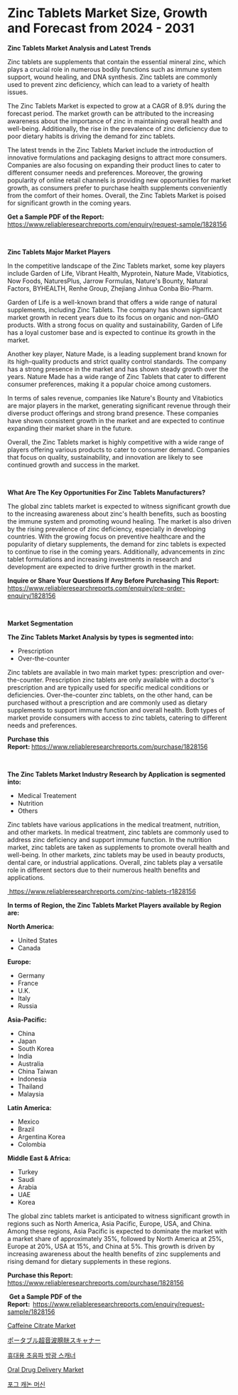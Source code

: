 <p><h1>Zinc Tablets Market Size, Growth and Forecast from 2024 - 2031</h1></p><p><strong>Zinc Tablets Market Analysis and Latest Trends</strong></p>
<p><p>Zinc tablets are supplements that contain the essential mineral zinc, which plays a crucial role in numerous bodily functions such as immune system support, wound healing, and DNA synthesis. Zinc tablets are commonly used to prevent zinc deficiency, which can lead to a variety of health issues.</p><p>The Zinc Tablets Market is expected to grow at a CAGR of 8.9% during the forecast period. The market growth can be attributed to the increasing awareness about the importance of zinc in maintaining overall health and well-being. Additionally, the rise in the prevalence of zinc deficiency due to poor dietary habits is driving the demand for zinc tablets.</p><p>The latest trends in the Zinc Tablets Market include the introduction of innovative formulations and packaging designs to attract more consumers. Companies are also focusing on expanding their product lines to cater to different consumer needs and preferences. Moreover, the growing popularity of online retail channels is providing new opportunities for market growth, as consumers prefer to purchase health supplements conveniently from the comfort of their homes. Overall, the Zinc Tablets Market is poised for significant growth in the coming years.</p></p>
<p><strong>Get a Sample PDF of the Report:&nbsp;</strong> <a href="https://www.reliableresearchreports.com/enquiry/request-sample/1828156">https://www.reliableresearchreports.com/enquiry/request-sample/1828156</a></p>
<p>&nbsp;</p>
<p><strong>Zinc Tablets Major Market Players</strong></p>
<p><p>In the competitive landscape of the Zinc Tablets market, some key players include Garden of Life, Vibrant Health, Myprotein, Nature Made, Vitabiotics, Now Foods, NaturesPlus, Jarrow Formulas, Nature's Bounty, Natural Factors, BYHEALTH, Renhe Group, Zhejiang Jinhua Conba Bio-Pharm. </p><p>Garden of Life is a well-known brand that offers a wide range of natural supplements, including Zinc Tablets. The company has shown significant market growth in recent years due to its focus on organic and non-GMO products. With a strong focus on quality and sustainability, Garden of Life has a loyal customer base and is expected to continue its growth in the market.</p><p>Another key player, Nature Made, is a leading supplement brand known for its high-quality products and strict quality control standards. The company has a strong presence in the market and has shown steady growth over the years. Nature Made has a wide range of Zinc Tablets that cater to different consumer preferences, making it a popular choice among customers.</p><p>In terms of sales revenue, companies like Nature's Bounty and Vitabiotics are major players in the market, generating significant revenue through their diverse product offerings and strong brand presence. These companies have shown consistent growth in the market and are expected to continue expanding their market share in the future.</p><p>Overall, the Zinc Tablets market is highly competitive with a wide range of players offering various products to cater to consumer demand. Companies that focus on quality, sustainability, and innovation are likely to see continued growth and success in the market.</p></p>
<p>&nbsp;</p>
<p><strong>What Are The Key Opportunities For Zinc Tablets Manufacturers?</strong></p>
<p><p>The global zinc tablets market is expected to witness significant growth due to the increasing awareness about zinc's health benefits, such as boosting the immune system and promoting wound healing. The market is also driven by the rising prevalence of zinc deficiency, especially in developing countries. With the growing focus on preventive healthcare and the popularity of dietary supplements, the demand for zinc tablets is expected to continue to rise in the coming years. Additionally, advancements in zinc tablet formulations and increasing investments in research and development are expected to drive further growth in the market.</p></p>
<p><strong>Inquire or Share Your Questions If Any Before Purchasing This Report:</strong> <a href="https://www.reliableresearchreports.com/enquiry/pre-order-enquiry/1828156">https://www.reliableresearchreports.com/enquiry/pre-order-enquiry/1828156</a></p>
<p>&nbsp;</p>
<p><strong>Market Segmentation</strong></p>
<p><strong>The Zinc Tablets Market Analysis by types is segmented into:</strong></p>
<p><ul><li>Prescription</li><li>Over-the-counter</li></ul></p>
<p><p>Zinc tablets are available in two main market types: prescription and over-the-counter. Prescription zinc tablets are only available with a doctor's prescription and are typically used for specific medical conditions or deficiencies. Over-the-counter zinc tablets, on the other hand, can be purchased without a prescription and are commonly used as dietary supplements to support immune function and overall health. Both types of market provide consumers with access to zinc tablets, catering to different needs and preferences.</p></p>
<p><strong>Purchase this Report:&nbsp;</strong><a href="https://www.reliableresearchreports.com/purchase/1828156">https://www.reliableresearchreports.com/purchase/1828156</a></p>
<p>&nbsp;</p>
<p><strong>The Zinc Tablets Market Industry Research by Application is segmented into:</strong></p>
<p><ul><li>Medical Treatement</li><li>Nutrition</li><li>Others</li></ul></p>
<p><p>Zinc tablets have various applications in the medical treatment, nutrition, and other markets. In medical treatment, zinc tablets are commonly used to address zinc deficiency and support immune function. In the nutrition market, zinc tablets are taken as supplements to promote overall health and well-being. In other markets, zinc tablets may be used in beauty products, dental care, or industrial applications. Overall, zinc tablets play a versatile role in different sectors due to their numerous health benefits and applications.</p></p>
<p><a href="https://www.reliableresearchreports.com/zinc-tablets-r1828156">&nbsp;https://www.reliableresearchreports.com/zinc-tablets-r1828156</a></p>
<p><strong>In terms of Region, the Zinc Tablets Market Players available by Region are:</strong></p>
<p>
    <p> <strong> North America: </strong>
        <ul>
            <li>United States</li>
            <li>Canada</li>
        </ul>
        </p> 
    <p> <strong> Europe: </strong>
        <ul>
            <li>Germany</li>
            <li>France</li>
            <li>U.K.</li>
            <li>Italy</li>
            <li>Russia</li>
        </ul>
        </p> 
    <p> <strong> Asia-Pacific: </strong>
        <ul>
            <li>China</li>
            <li>Japan</li>
            <li>South Korea</li>
            <li>India</li>
            <li>Australia</li>
            <li>China Taiwan</li>
            <li>Indonesia</li>
            <li>Thailand</li>
            <li>Malaysia</li>
        </ul>
        </p> 
    <p> <strong> Latin America: </strong>
        <ul>
            <li>Mexico</li>
            <li>Brazil</li>
            <li>Argentina Korea</li>
            <li>Colombia</li>
        </ul>
        </p> 
    <p> <strong> Middle East & Africa: </strong>
        <ul>
            <li>Turkey</li>
            <li>Saudi</li>
            <li>Arabia</li>
            <li>UAE</li>
            <li>Korea</li>
        </ul>
    </p>
    </p>
<p><p>The global zinc tablets market is anticipated to witness significant growth in regions such as North America, Asia Pacific, Europe, USA, and China. Among these regions, Asia Pacific is expected to dominate the market with a market share of approximately 35%, followed by North America at 25%, Europe at 20%, USA at 15%, and China at 5%. This growth is driven by increasing awareness about the health benefits of zinc supplements and rising demand for dietary supplements in these regions.</p></p>
<p><strong>Purchase this Report: </strong><a href="https://www.reliableresearchreports.com/purchase/1828156">https://www.reliableresearchreports.com/purchase/1828156</a></p>
<p>&nbsp;<strong>Get a Sample PDF of the Report:&nbsp;&nbsp;</strong><a href="https://www.reliableresearchreports.com/enquiry/request-sample/1828156">https://www.reliableresearchreports.com/enquiry/request-sample/1828156</a></p>
<p><strong></strong></p>
<p><p><a href="https://github.com/kosella/Market-Research-Report-List-3/blob/main/caffeine-citrate-market.md">Caffeine Citrate Market</a></p><p><a href="https://medium.com/@jacksonwiza1924/%E6%90%BA%E5%B8%AF%E5%BC%8F%E8%B6%85%E9%9F%B3%E6%B3%A2%E8%86%80%E8%83%B1%E3%82%B9%E3%82%AD%E3%83%A3%E3%83%8A%E3%83%BC%E5%B8%82%E5%A0%B4%E3%81%AE%E3%83%88%E3%83%AC%E3%83%B3%E3%83%89%E3%81%A8%E5%B8%82%E5%A0%B4%E5%88%86%E6%9E%90%E3%81%AF-2024%E5%B9%B4%E3%81%8B%E3%82%892031%E5%B9%B4%E3%81%AE%E6%9C%9F%E9%96%93%E3%81%AB%E4%BA%88%E6%B8%AC%E3%81%95%E3%82%8C%E3%81%A6%E3%81%84%E3%81%BE%E3%81%99-463c9ecf5f5b">ポータブル超音波膀胱スキャナー</a></p><p><a href="https://medium.com/@cierrahayes645/%ED%9C%B4%EB%8C%80%EC%9A%A9-%EC%B4%88%EC%9D%8C%ED%8C%8C-%EB%B0%A9%EA%B4%91-%EC%8A%A4%EC%BA%90%EB%84%88-%EC%8B%9C%EC%9E%A5-%EC%A0%90%EC%9C%A0%EC%9C%A8-%EB%B3%80%ED%99%94-%EB%B0%8F-%EC%8B%9C%EC%9E%A5-%EC%84%B1%EC%9E%A5-%ED%8A%B8%EB%A0%8C%EB%93%9C-2024-2031-14408d65c6e5">휴대용 초음파 방광 스캐너</a></p><p><a href="https://github.com/nathandecarvalho/Market-Research-Report-List-3/blob/main/oral-drug-delivery-market.md">Oral Drug Delivery Market</a></p><p><a href="https://github.com/chupp85/Market-Research-Report-List-1/blob/main/664643956379.md">포그 캐논 머신</a></p></p>